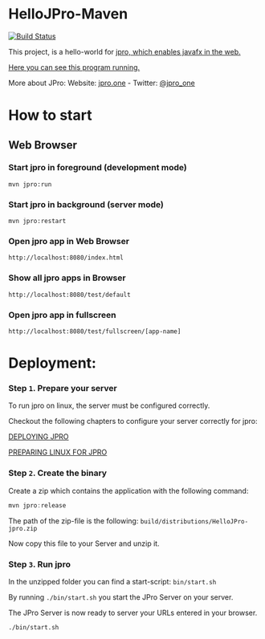 


# HelloJPro-Maven

[![Build Status](https://travis-ci.org/JPro-one/HelloJPro-Maven.svg?branch=master)](https://travis-ci.org/JPro-one/HelloJPro-Maven)

This project, is a hello-world for [jpro, which enables javafx in the web.](https://www.jpro.one/)

[Here you can see this program running.](https://demos.jpro.one/helloworld.html)

More about JPro: Website: [jpro.one](https://www.jpro.one/) - Twitter: [@jpro_one](https://twitter.com/jpro_one)

# How to start #

## Web Browser ##

### Start jpro in foreground (development mode) ###

```
mvn jpro:run
```


### Start jpro in background (server mode) ###

```
mvn jpro:restart
```


### Open jpro app in Web Browser ###
```
http://localhost:8080/index.html
```

### Show all jpro apps in Browser ####
```
http://localhost:8080/test/default
```

### Open jpro app in fullscreen ####
```
http://localhost:8080/test/fullscreen/[app-name]
```




# Deployment:

### Step `1`. Prepare your server

To run jpro on linux, the server must be configured correctly.

Checkout the following chapters to configure your server correctly for jpro:

[DEPLOYING JPRO](https://www.jpro.one/?page=docs/current/2.6/DEPLOYING_JPRO)
 
[PREPARING LINUX FOR JPRO](https://www.jpro.one/?page=docs/current/2.7/PREPARING_LINUX_FOR_JPRO)

### Step `2`. Create the binary

Create a zip which contains the application with the following command:

```groovy
mvn jpro:release
```
The path of the zip-file is the following: `build/distributions/HelloJPro-jpro.zip`

Now copy this file to your Server and unzip it.

### Step `3`. Run jpro

In the unzipped folder you can find a start-script: `bin/start.sh`

By running `./bin/start.sh` you start the JPro Server on your server. 

The JPro Server is now ready to server your URLs entered in your browser.

```bash
./bin/start.sh
```



